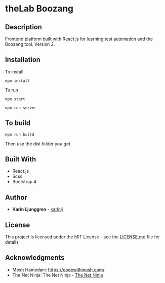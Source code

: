 # theLab Boozang

## Description

Frontend platform built with React.js for learning test automation and the Boozang tool. Version 2.

## Installation

To install

`npm install`

To run

`npm start`

`npm run server`

## To build

`npm run build`

Then use the dist folder you get.

## Built With

- React.js
- Scss
- Bootstrap 4

## Author

- **Karin Ljunggren** - [karinlj](https://github.com/karinlj)

## License

This project is licensed under the MIT License - see the [LICENSE.md](LICENSE.md) file for details

## Acknowledgments

- Mosh Hamedani: https://codewithmosh.com/
- The Net Ninja: The Net Ninja - [The Net Ninja](https://www.youtube.com/channel/UCW5YeuERMmlnqo4oq8vwUpg)

